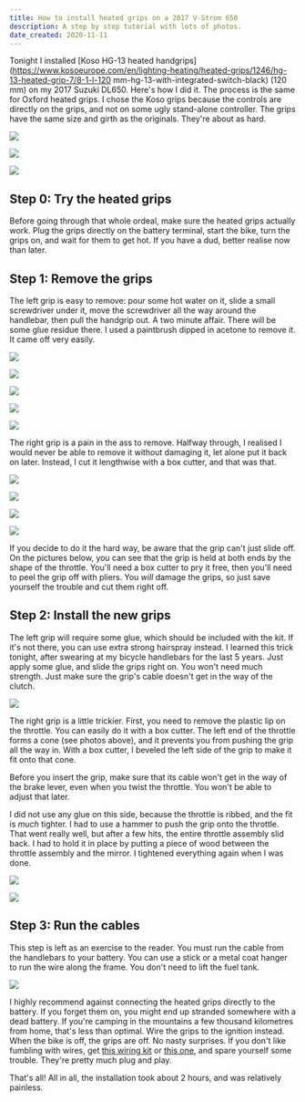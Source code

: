 ```yaml
---
title: How to install heated grips on a 2017 V-Strom 650
description: A step by step tutorial with lots of photos.
date_created: 2020-11-11
---
```


Tonight I installed [Koso HG-13 heated handgrips](https://www.kosoeurope.com/en/lighting-heating/heated-grips/1246/hg-13-heated-grip-7/8-1-l-120 mm-hg-13-with-integrated-switch-black) (120 mm) on my 2017 Suzuki DL650. Here's how I did it. The process is the same for Oxford heated grips. I chose the Koso grips because the controls are directly on the grips, and not on some ugly stand-alone controller. The grips have the same size and girth as the originals. They're about as hard.

![](/images/20201111_181038.jpg)

![](/images/20201111_174434.jpg)

![](/images/20201110_201923.jpg)

## Step 0: Try the heated grips

Before going through that whole ordeal, make sure the heated grips actually work. Plug the grips directly on the battery terminal, start the bike, turn the grips on, and wait for them to get hot. If you have a dud, better realise now than later.

## Step 1: Remove the grips

The left grip is easy to remove: pour some hot water on it, slide a small screwdriver under it, move the screwdriver all the way around the handlebar, then pull the handgrip out. A two minute affair. There will be some glue residue there. I used a paintbrush dipped in acetone to remove it. It came off very easily.

![](/images/20201111_174539.jpg)

![](/images/20201111_174618.jpg)

![](/images/20201111_174818.jpg)

![](/images/20201111_175242.jpg)

![](/images/20201111_180130.jpg)

The right grip is a pain in the ass to remove. Halfway through, I realised I would never be able to remove it without damaging it, let alone put it back on later. Instead, I cut it lengthwise with a box cutter, and that was that.

![](/images/20201111_182010.jpg)

![](/images/20201111_182435.jpg)

![](/images/20201111_182433.jpg)

![](/images/20201111_182405.jpg)

If you decide to do it the hard way, be aware that the grip can't just slide off. On the pictures below, you can see that the grip is held at both ends by the shape of the throttle. You'll need a box cutter to pry it free, then you'll need to peel the grip off with pliers. You *will* damage the grips, so just save yourself the trouble and cut them right off.

## Step 2: Install the new grips

The left grip will require some glue, which should be included with the kit. If it's not there, you can use extra strong hairspray instead. I learned this trick tonight, after swearing at my bicycle handlebars for the last 5 years. Just apply some glue, and slide the grips right on. You won't need much strength. Just make sure the grip's cable doesn't get in the way of the clutch.

![](/images/20201111_180427.jpg)

The right grip is a little trickier. First, you need to remove the plastic lip on the throttle. You can easily do it with a box cutter. The left end of the throttle forms a cone (see photos above), and it prevents you from pushing the grip all the way in. With a box cutter, I beveled the left side of the grip to make it fit onto that cone.

Before you insert the grip, make sure that its cable won't get in the way of the brake lever, even when you twist the throttle. You won't be able to adjust that later.

I did not use any glue on this side, because the throttle is ribbed, and the fit is *much* tighter. I had to use a hammer to push the grip onto the throttle. That went really well, but after a few hits, the entire throttle assembly slid back. I had to hold it in place by putting a piece of wood between the throttle assembly and the mirror. I tightened everything again when I was done.

![](/images/20201111_183359.jpg)

![](/images/20201111_183919.jpg)

## Step 3: Run the cables

This step is left as an exercise to the reader. You must run the cable from the handlebars to your battery. You can use a stick or a metal coat hanger to run the wire along the frame. You don't need to lift the fuel tank.

![](/images/20200726_143721.jpg)

I highly recommend against connecting the heated grips directly to the battery. If you forget them on, you might end up stranded somewhere with a dead battery. If you're camping in the mountains a few thousand kilometres from home, that's less than optimal. Wire the grips to the ignition instead. When the bike is off, the grips are off. No nasty surprises. If you don't like fumbling with wires, get [this wiring kit](https://www.easternbeaver.com/Main/Bike_Specific/VStrom/NewDLs/body_newdls.html) or [this one](https://www.v-strom.co.uk/smf/index.php?topic=36024.0), and spare yourself some trouble. They're pretty much plug and play.

That's all! All in all, the installation took about 2 hours, and was relatively painless.

